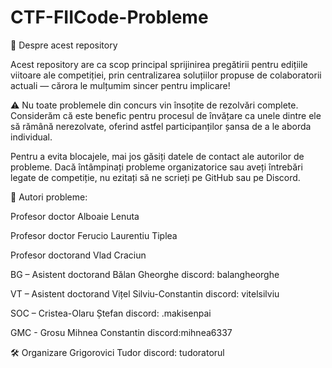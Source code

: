 # CTF-FIICode-Probleme
📌 Despre acest repository

Acest repository are ca scop principal sprijinirea pregătirii pentru edițiile viitoare ale competiției, prin centralizarea soluțiilor propuse de colaboratorii actuali — cărora le mulțumim sincer pentru implicare!

⚠️ Nu toate problemele din concurs vin însoțite de rezolvări complete. Considerăm că este benefic pentru procesul de învățare ca unele dintre ele să rămână nerezolvate, oferind astfel participanților șansa de a le aborda individual.

Pentru a evita blocajele, mai jos găsiți datele de contact ale autorilor de probleme. Dacă întâmpinați probleme organizatorice sau aveți întrebări legate de competiție, nu ezitați să ne scrieți pe GitHub sau pe Discord.

👥 Autori probleme:

Profesor doctor Alboaie Lenuta

Profesor doctor Ferucio Laurentiu Tiplea

Profesor doctorand Vlad Craciun

BG – Asistent doctorand Bălan Gheorghe
discord: balangheorghe

VT – Asistent doctorand Vițel Silviu-Constantin
discord: vitelsilviu

SOC – Cristea-Olaru Ștefan
discord: .makisenpai

GMC - Grosu Mihnea Constantin
discord:mihnea6337

🛠 Organizare
Grigorovici Tudor
discord: tudoratorul


